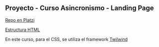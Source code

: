 ## Proyecto - Curso Asincronismo - Landing Page

[Repo en Platzi](https://github.com/platzi/async-landing)

[Estructura HTML](https://gist.github.com/gndx/2946ab4ac16597883dda5fb4de15e07a)

En este curso, para el CSS, se utiliza el framework [Twilwind](https://platzi.com/cursos/tailwind/)



